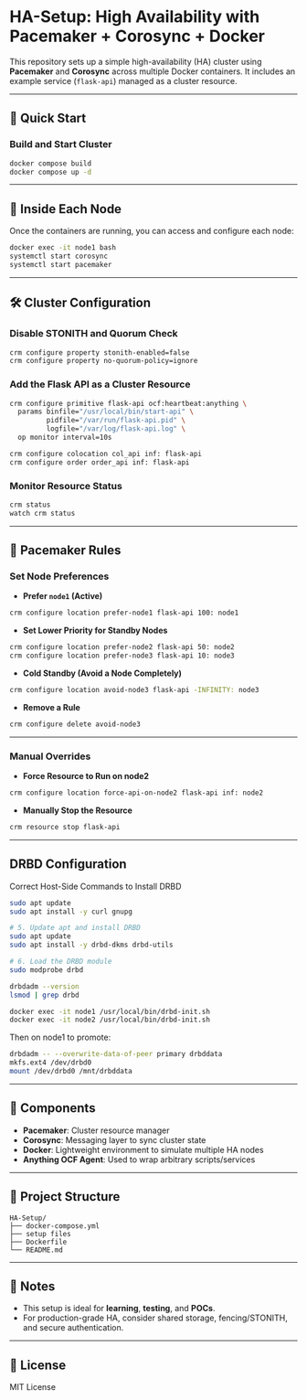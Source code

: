 # HA-Setup: High Availability with Pacemaker + Corosync + Docker

This repository sets up a simple high-availability (HA) cluster using **Pacemaker** and **Corosync** across multiple Docker containers. It includes an example service (`flask-api`) managed as a cluster resource.

---

## 🚀 Quick Start

### Build and Start Cluster
```bash
docker compose build
docker compose up -d
```

---

## 🐧 Inside Each Node

Once the containers are running, you can access and configure each node:

```bash
docker exec -it node1 bash
systemctl start corosync
systemctl start pacemaker
```

---

## 🛠️ Cluster Configuration

### Disable STONITH and Quorum Check
```bash
crm configure property stonith-enabled=false
crm configure property no-quorum-policy=ignore
```

### Add the Flask API as a Cluster Resource
```bash
crm configure primitive flask-api ocf:heartbeat:anything \
  params binfile="/usr/local/bin/start-api" \
         pidfile="/var/run/flask-api.pid" \
         logfile="/var/log/flask-api.log" \
  op monitor interval=10s

crm configure colocation col_api inf: flask-api
crm configure order order_api inf: flask-api
```

### Monitor Resource Status
```bash
crm status
watch crm status
```

---

## 🎯 Pacemaker Rules

### Set Node Preferences

- **Prefer `node1` (Active)**
```bash
crm configure location prefer-node1 flask-api 100: node1
```

- **Set Lower Priority for Standby Nodes**
```bash
crm configure location prefer-node2 flask-api 50: node2
crm configure location prefer-node3 flask-api 10: node3
```

- **Cold Standby (Avoid a Node Completely)**
```bash
crm configure location avoid-node3 flask-api -INFINITY: node3
```

- **Remove a Rule**
```bash
crm configure delete avoid-node3
```

---

### Manual Overrides

- **Force Resource to Run on node2**
```bash
crm configure location force-api-on-node2 flask-api inf: node2
```

- **Manually Stop the Resource**
```bash
crm resource stop flask-api
```

---
## DRBD Configuration

Correct Host-Side Commands to Install DRBD
```bash
sudo apt update
sudo apt install -y curl gnupg

# 5. Update apt and install DRBD
sudo apt update
sudo apt install -y drbd-dkms drbd-utils

# 6. Load the DRBD module
sudo modprobe drbd
```

```bash 
drbdadm --version
lsmod | grep drbd
```


```bash
docker exec -it node1 /usr/local/bin/drbd-init.sh
docker exec -it node2 /usr/local/bin/drbd-init.sh
```

Then on node1 to promote:
```bash
drbdadm -- --overwrite-data-of-peer primary drbddata
mkfs.ext4 /dev/drbd0
mount /dev/drbd0 /mnt/drbddata
```

---
## 🧩 Components

- **Pacemaker**: Cluster resource manager
- **Corosync**: Messaging layer to sync cluster state
- **Docker**: Lightweight environment to simulate multiple HA nodes
- **Anything OCF Agent**: Used to wrap arbitrary scripts/services

---

## 📁 Project Structure

```
HA-Setup/
├── docker-compose.yml
├── setup files
├── Dockerfile
└── README.md
```

---

## 📌 Notes

- This setup is ideal for **learning**, **testing**, and **POCs**.
- For production-grade HA, consider shared storage, fencing/STONITH, and secure authentication.

---

## 📜 License

MIT License
